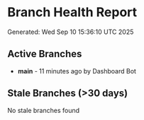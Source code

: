 # Branch Health Report
Generated: Wed Sep 10 15:36:10 UTC 2025

## Active Branches
- **main** - 11 minutes ago by Dashboard Bot

## Stale Branches (>30 days)
No stale branches found
